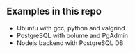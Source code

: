 ## Examples in this repo

- Ubuntu with gcc, python and valgrind
- PostgreSQL with bolume and PgAdmin
- Nodejs backend with PostgreSQL DB
